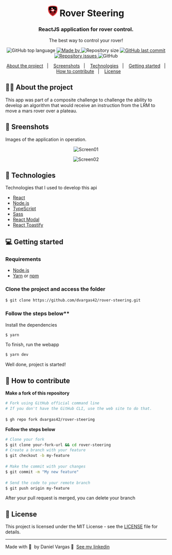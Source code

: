 <h1 align="center">
  <img alt="Logo" src="./src/assets/logo.png" width="30px"> <span>Rover Steering</span>
</h1>

<h3 align="center">
  ReactJS application for rover control.
</h3>

<p align="center">The best way to control your rover!</p>

<p align="center">

  <img alt="GitHub top language" src="https://img.shields.io/github/languages/top/dvargas42/rover-steering?color=red">

  <a href="https://www.linkedin.com/in/daniel-santos-040983ab/" target="_blank" rel="noopener noreferrer">
    <img alt="Made by" src="https://img.shields.io/badge/made%20by-Daniel%20Vargas-red">
  </a>

  <img alt="Repository size" src="https://img.shields.io/github/repo-size/dvargas42/rover-steering?color=red">

  <a href="https://github.com/dvargas42/space-traveling/commits/main">
    <img alt="GitHub last commit" src="https://img.shields.io/github/last-commit/dvargas42/rover-steering?color=red">
  </a>

  <a href="https://github.com/dvargas42/space-traveling/issues">
    <img alt="Repository issues" src="https://img.shields.io/github/issues/dvargas42/rover-steering?color=red">
  </a>

  <img alt="GitHub" src="https://img.shields.io/github/license/dvargas42/rocketshoes?color=red">
</p>




<p align="center">
  <a href="#%EF%B8%8F-about-the-project">About the project</a>&nbsp;&nbsp;&nbsp;|&nbsp;&nbsp;&nbsp;
  <a href="#-screnshots">Screenshots</a>&nbsp;&nbsp;&nbsp;|&nbsp;&nbsp;&nbsp;
  <a href="#-technologies">Technologies</a>&nbsp;&nbsp;&nbsp;|&nbsp;&nbsp;&nbsp;
  <a href="#-getting-started">Getting started</a>&nbsp;&nbsp;&nbsp;|&nbsp;&nbsp;&nbsp;
  <a href="#-how-to-contribute">How to contribute</a>&nbsp;&nbsp;&nbsp;|&nbsp;&nbsp;&nbsp;
  <a href="#-license">License</a>
</p>

## 💇🏼 About the project

This app was part of a composite challenge to challenge the ability to develop an algorithm that would receive an instruction from the LRM to move a mars rover over a plateau.

## 📸 Sreenshots

Images of the application in operation.

<p align="center">
<img alt="Screen01" src="https://res.cloudinary.com/dvargas42/image/upload/v1623098499/rover-steering/rounded-in-photoretrica_1_vmpeqp.png" width="500px">
</p>

<p align="center">
<img alt="Screen02" src="https://res.cloudinary.com/dvargas42/image/upload/v1623098514/rover-steering/rounded-in-photoretrica_ba0gkk.png" width="500px">
</p>

## 🚀 Technologies

Technologies that I used to develop this api


- [React](https://reactjs.org/)
- [Node.js](https://nodejs.org/en/)
- [TypeScript](https://www.typescriptlang.org/)
- [Sass](https://sass-lang.com/)
- [React Modal](http://reactcommunity.org/react-modal/)
- [React Toastify](https://fkhadra.github.io/react-toastify/introduction/)


## 💻 Getting started

### Requirements

- [Node.js](https://nodejs.org/en/)
- [Yarn](https://classic.yarnpkg.com/) or [npm](https://www.npmjs.com/)


### Clone the project and access the folder

```bash
$ git clone https://github.com/dvargas42/rover-steering.git
```

### Follow the steps below**

Install the dependencies
```bash
$ yarn
```
To finish, run the webapp 
```bash
$ yarn dev
```

Well done, project is started!

## 🤔 How to contribute

**Make a fork of this repository**

```bash
# Fork using GitHub official command line
# If you don't have the GitHub CLI, use the web site to do that.

$ gh repo fork dvargas42/rover-steering
```

**Follow the steps below**

```bash
# Clone your fork
$ git clone your-fork-url && cd rover-steering
# Create a branch with your feature
$ git checkout -b my-feature

# Make the commit with your changes
$ git commit -m "My new feature"

# Send the code to your remote branch
$ git push origin my-feature
```

After your pull request is merged, you can delete your branch

## 📝 License

This project is licensed under the MIT License - see the [LICENSE](LICENSE) file for details.

---

Made with 💜 &nbsp;by Daniel Vargas 👋 &nbsp;[See my linkedin](https://www.linkedin.com/in/daniel-santos-040983ab/)